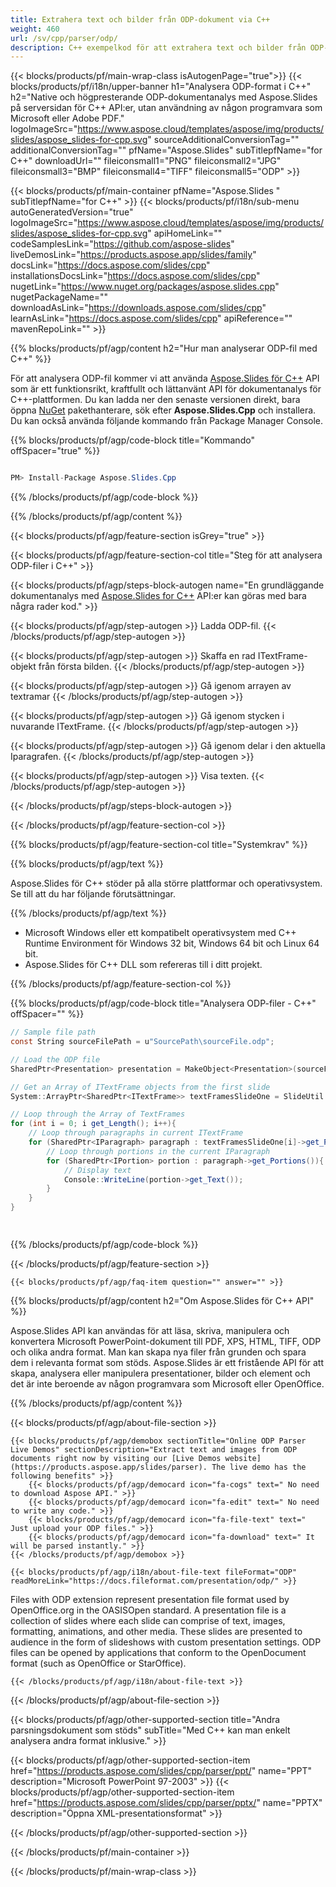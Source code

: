 ```yaml
---
title: Extrahera text och bilder från ODP-dokument via C++
weight: 460
url: /sv/cpp/parser/odp/ 
description: C++ exempelkod för att extrahera text och bilder från ODP-fil på C++ Runtime Environment för Windows 32 bitar, Windows 64 bitar och Linux 64 bitar.
---
```


{{< blocks/products/pf/main-wrap-class isAutogenPage="true">}}
{{< blocks/products/pf/i18n/upper-banner h1="Analysera ODP-format i C++" h2="Native och högpresterande ODP-dokumentanalys med Aspose.Slides på serversidan för C++ API:er, utan användning av någon programvara som Microsoft eller Adobe PDF." logoImageSrc="https://www.aspose.cloud/templates/aspose/img/products/slides/aspose_slides-for-cpp.svg" sourceAdditionalConversionTag="" additionalConversionTag="" pfName="Aspose.Slides" subTitlepfName="for C++" downloadUrl="" fileiconsmall1="PNG" fileiconsmall2="JPG" fileiconsmall3="BMP" fileiconsmall4="TIFF" fileiconsmall5="ODP" >}}

{{< blocks/products/pf/main-container pfName="Aspose.Slides " subTitlepfName="for C++" >}}
{{< blocks/products/pf/i18n/sub-menu autoGeneratedVersion="true" logoImageSrc="https://www.aspose.cloud/templates/aspose/img/products/slides/aspose_slides-for-cpp.svg" apiHomeLink="" codeSamplesLink="https://github.com/aspose-slides" liveDemosLink="https://products.aspose.app/slides/family" docsLink="https://docs.aspose.com/slides/cpp" installationsDocsLink="https://docs.aspose.com/slides/cpp" nugetLink="https://www.nuget.org/packages/aspose.slides.cpp" nugetPackageName="" downloadAsLink="https://downloads.aspose.com/slides/cpp" learnAsLink="https://docs.aspose.com/slides/cpp" apiReference="" mavenRepoLink="" >}}

{{% blocks/products/pf/agp/content h2="Hur man analyserar ODP-fil med C++" %}}

 För att analysera ODP-fil kommer vi att använda
 [Aspose.Slides för C++](https://products.aspose.com/slides/cpp)
 API som är ett funktionsrikt, kraftfullt och lättanvänt API för dokumentanalys för C++-plattformen. Du kan ladda ner den senaste versionen direkt, bara öppna
 [NuGet](https://www.nuget.org/packages/aspose.slides)
 pakethanterare, sök efter
 **Aspose.Slides.Cpp**
 och installera. Du kan också använda följande kommando från Package Manager Console.

{{% blocks/products/pf/agp/code-block title="Kommando" offSpacer="true" %}}

```cs

PM> Install-Package Aspose.Slides.Cpp

```

{{% /blocks/products/pf/agp/code-block %}}

{{% /blocks/products/pf/agp/content %}}

{{< blocks/products/pf/agp/feature-section isGrey="true" >}}


{{< blocks/products/pf/agp/feature-section-col title="Steg för att analysera ODP-filer i C++" >}}

{{< blocks/products/pf/agp/steps-block-autogen name="En grundläggande dokumentanalys med [Aspose.Slides for C++](https://products.aspose.com/slides/cpp) API:er kan göras med bara några rader kod." >}}

{{< blocks/products/pf/agp/step-autogen >}}
Ladda ODP-fil.
{{< /blocks/products/pf/agp/step-autogen >}}

{{< blocks/products/pf/agp/step-autogen >}}
Skaffa en rad ITextFrame-objekt från första bilden.
{{< /blocks/products/pf/agp/step-autogen >}}

{{< blocks/products/pf/agp/step-autogen >}}
Gå igenom arrayen av textramar
{{< /blocks/products/pf/agp/step-autogen >}}

{{< blocks/products/pf/agp/step-autogen >}}
Gå igenom stycken i nuvarande ITextFrame.
{{< /blocks/products/pf/agp/step-autogen >}}

{{< blocks/products/pf/agp/step-autogen >}}
Gå igenom delar i den aktuella Iparagrafen.
{{< /blocks/products/pf/agp/step-autogen >}}

{{< blocks/products/pf/agp/step-autogen >}}
Visa texten.
{{< /blocks/products/pf/agp/step-autogen >}}

{{< /blocks/products/pf/agp/steps-block-autogen >}}

{{< /blocks/products/pf/agp/feature-section-col >}}

{{% blocks/products/pf/agp/feature-section-col title="Systemkrav" %}}

{{% blocks/products/pf/agp/text %}}

 Aspose.Slides för C++ stöder på alla större plattformar och operativsystem. Se till att du har följande förutsättningar.

{{% /blocks/products/pf/agp/text %}}

- Microsoft Windows eller ett kompatibelt operativsystem med C++ Runtime Environment för Windows 32 bit, Windows 64 bit och Linux 64 bit.
- Aspose.Slides för C++ DLL som refereras till i ditt projekt.

{{% /blocks/products/pf/agp/feature-section-col %}}

{{% blocks/products/pf/agp/code-block title="Analysera ODP-filer - C++" offSpacer="" %}}

```cs
// Sample file path
const String sourceFilePath = u"SourcePath\sourceFile.odp";

// Load the ODP file
SharedPtr<Presentation> presentation = MakeObject<Presentation>(sourceFilePath);

// Get an Array of ITextFrame objects from the first slide
System::ArrayPtr<SharedPtr<ITextFrame>> textFramesSlideOne = SlideUtil::GetAllTextBoxes(presentation->get_Slides()->idx_get(0));

// Loop through the Array of TextFrames
for (int i = 0; i get_Length(); i++){
	// Loop through paragraphs in current ITextFrame
	for (SharedPtr<IParagraph> paragraph : textFramesSlideOne[i]->get_Paragraphs()){
		// Loop through portions in the current IParagraph
		for (SharedPtr<IPortion> portion : paragraph->get_Portions()){
			// Display text
			Console::WriteLine(portion->get_Text());
		}
	}
}  

    

```

{{% /blocks/products/pf/agp/code-block %}}

{{< /blocks/products/pf/agp/feature-section >}}

    {{< blocks/products/pf/agp/faq-item question="" answer="" >}}
 

<!-- aboutfile Starts -->

{{% blocks/products/pf/agp/content h2="Om Aspose.Slides för C++ API" %}}

 Aspose.Slides API kan användas för att läsa, skriva, manipulera och konvertera Microsoft PowerPoint-dokument till PDF, XPS, HTML, TIFF, ODP och olika andra format. Man kan skapa nya filer från grunden och spara dem i relevanta format som stöds. Aspose.Slides är ett fristående API för att skapa, analysera eller manipulera presentationer, bilder och element och det är inte beroende av någon programvara som Microsoft eller OpenOffice.  



{{% /blocks/products/pf/agp/content %}}

{{< blocks/products/pf/agp/about-file-section >}}

    {{< blocks/products/pf/agp/demobox sectionTitle="Online ODP Parser Live Demos" sectionDescription="Extract text and images from ODP documents right now by visiting our [Live Demos website](https://products.aspose.app/slides/parser). The live demo has the following benefits" >}}
        {{< blocks/products/pf/agp/democard icon="fa-cogs" text=" No need to download Aspose API." >}}
        {{< blocks/products/pf/agp/democard icon="fa-edit" text=" No need to write any code." >}}
        {{< blocks/products/pf/agp/democard icon="fa-file-text" text=" Just upload your ODP files." >}}
        {{< blocks/products/pf/agp/democard icon="fa-download" text=" It will be parsed instantly." >}}
    {{< /blocks/products/pf/agp/demobox >}}

    {{< blocks/products/pf/agp/i18n/about-file-text fileFormat="ODP" readMoreLink="https://docs.fileformat.com/presentation/odp/" >}}
Files with ODP extension represent presentation file format used by OpenOffice.org in the OASISOpen standard. A presentation file is a collection of slides where each slide can comprise of text, images, formatting, animations, and other media. These slides are presented to audience in the form of slideshows with custom presentation settings. ODP files can be opened by applications that conform to the OpenDocument format (such as OpenOffice or StarOffice). 

    {{< /blocks/products/pf/agp/i18n/about-file-text >}}

{{< /blocks/products/pf/agp/about-file-section >}}

<!-- aboutfile Ends -->

{{< blocks/products/pf/agp/other-supported-section title="Andra parsningsdokument som stöds" subTitle="Med C++ kan man enkelt analysera andra format inklusive." >}}

{{< blocks/products/pf/agp/other-supported-section-item href="https://products.aspose.com/slides/cpp/parser/ppt/" name="PPT" description="Microsoft PowerPoint 97-2003" >}}
{{< blocks/products/pf/agp/other-supported-section-item href="https://products.aspose.com/slides/cpp/parser/pptx/" name="PPTX" description="Öppna XML-presentationsformat" >}}

{{< /blocks/products/pf/agp/other-supported-section >}}

{{< /blocks/products/pf/main-container >}}
    
{{< /blocks/products/pf/main-wrap-class >}}